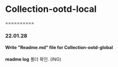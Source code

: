 # Collection-ootd-local
==========

### 22.01.28
#### Write "Readme.md" file for Collection-ootd-global 
**readme log** 폴더 확인. (ING)
